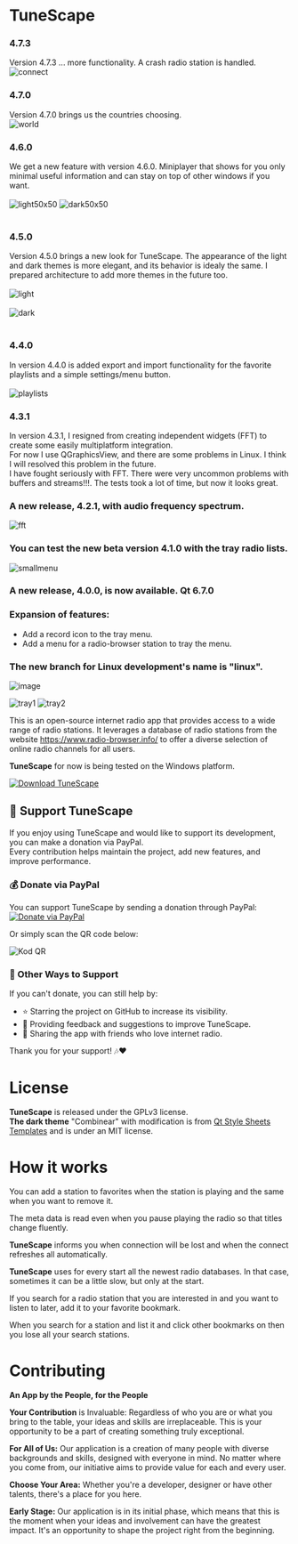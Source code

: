 
# TuneScape   
### **4.7.3**   
Version 4.7.3 ... more functionality. A crash radio station is handled.   
![connect](https://github.com/user-attachments/assets/30052936-4b9e-48df-8350-4f2017ca6cc1)   

### **4.7.0**   
Version 4.7.0 brings us the countries choosing.   
![world](https://github.com/user-attachments/assets/4423ba6c-f5ba-44af-9730-96f3fca2619d)   

### **4.6.0**   
We get a new feature with version 4.6.0. Miniplayer that shows for you only minimal useful information and can stay on top of other windows if you want.   
<br/>
![light50x50](https://github.com/user-attachments/assets/041ff162-260b-43ea-b563-3646ac1d119d)
![dark50x50](https://github.com/user-attachments/assets/ccdf692a-926e-43c2-9658-de1d917330a2)   
<br/>
### **4.5.0**   
Version 4.5.0 brings a new look for TuneScape. The appearance of the light and dark themes is more elegant, and its behavior is idealy the same.
I prepared architecture to add more themes in the future too.   
<br/>
![light](https://github.com/user-attachments/assets/e23a5170-d8b5-45c2-89bf-d0e08c4b70de)   
<br/>
![dark](https://github.com/user-attachments/assets/d7b539e4-45c7-4b34-927f-99192f303826)   
<br/>
### **4.4.0**   
In version 4.4.0 is added export and import functionality for the favorite playlists and a simple settings/menu button.   
<br/>
![playlists](https://github.com/user-attachments/assets/757570af-1877-4645-852f-dc7aa1ee3aec)   
### **4.3.1**   
In version 4.3.1, I resigned from creating independent widgets (FFT) to create some easily multiplatform integration.   
For now I use QGraphicsView, and there are some problems in Linux. I think I will resolved this problem in the future.   
I have fought seriously with FFT. There were very uncommon problems with buffers and streams!!!. The tests took a lot of time, but now it looks great.   
### **A new release, 4.2.1, with audio frequency spectrum.**   
![fft](https://github.com/user-attachments/assets/6bcc87d3-4990-4d28-a480-d4dfcd38b903)   
### **You can test the new beta version 4.1.0 with the tray radio lists.**   
![smallmenu](https://github.com/user-attachments/assets/0ebbd10b-7ee7-41e3-a502-f719af5ce6a5)   

### **A new release, 4.0.0, is now available. Qt 6.7.0**   

### Expansion of features:    
- Add a record icon to the tray menu.
- Add a menu for a radio-browser station to tray the menu.   
### **The new branch for Linux development's name is "linux".**   
![image](https://github.com/user-attachments/assets/626865e2-fe7a-4238-8e25-b281d37d5a4e)   


![tray1](https://github.com/grzesiekkedzior/TuneScape/assets/23739158/a5697f87-8b78-46a0-bdc7-20f93afb1f69)
![tray2](https://github.com/grzesiekkedzior/TuneScape/assets/23739158/38610f42-4f10-4fe3-a3a0-c07b8bbd7356)
   


This is an open-source internet radio app that provides access to a wide range of radio stations. It leverages a database of radio stations from the website https://www.radio-browser.info/ to offer a diverse selection of online radio channels for all users.

**TuneScape** for now is being tested on the Windows platform.

[![Download TuneScape](https://a.fsdn.com/con/app/sf-download-button)](https://sourceforge.net/projects/tunescape/files/latest/download)   

## 🎵 Support TuneScape

If you enjoy using TuneScape and would like to support its development, you can make a donation via PayPal.  
Every contribution helps maintain the project, add new features, and improve performance.  

### 💰 Donate via PayPal  
You can support TuneScape by sending a donation through PayPal:  
[![Donate via PayPal](https://img.shields.io/badge/Donate%20via%20PayPal-00457C?logo=paypal&logoColor=white&style=for-the-badge)](https://www.paypal.com/donate/?hosted_button_id=MW4VMJ8YHSZF2)

Or simply scan the QR code below:  

![Kod QR](https://github.com/user-attachments/assets/a9c86292-1220-4e7e-b7b2-6e7415075220)

### 🙌 Other Ways to Support  
If you can't donate, you can still help by:  
- ⭐ Starring the project on GitHub to increase its visibility.  
- 📝 Providing feedback and suggestions to improve TuneScape.  
- 📢 Sharing the app with friends who love internet radio.  

Thank you for your support! 🎶❤️  


# License
**TuneScape** is released under the GPLv3 license.  
**The dark theme** "Combinear" with modification is from [Qt Style Sheets Templates](https://qss-stock.devsecstudio.com/) and is under an MIT license.

# How it works

You can add a station to favorites when the station is playing and the same when you want to remove it.

The meta data is read even when you pause playing the radio so that titles change fluently.

**TuneScape** informs you when connection will be lost and when the connect refreshes all automatically.

**TuneScape** uses for every start all the newest radio databases. In that case, sometimes it can be a little slow, but only at the start.

If you search for a radio station that you are interested in and you want to listen to later, add it to your favorite bookmark.

When you search for a station and list it and click other bookmarks on then you lose all your search stations.

# Contributing

**An App by the People, for the People**

**Your Contribution** is Invaluable: Regardless of who you are or what you bring to the table, your ideas and skills are irreplaceable. This is your opportunity to be a part of creating something truly exceptional.

**For All of Us:** Our application is a creation of many people with diverse backgrounds and skills, designed with everyone in mind. No matter where you come from, our initiative aims to provide value for each and every user.

**Choose Your Area:** Whether you're a developer, designer or have other talents, there's a place for you here.

**Early Stage:** Our application is in its initial phase, which means that this is the moment when your ideas and involvement can have the greatest impact. It's an opportunity to shape the project right from the beginning.
